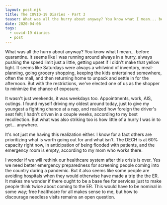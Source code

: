 ```yaml
---
layout: post.njk
title: The COVID-19 Diaries - Part 3
teaser: What was all the hurry about anyway? You know what I mean... before quarantine.
date: 2020-04-06
tags:
  - covid-19 diaries
  - post
---
```

What was all the hurry about anyway? You know what I mean... before quarantine. It seems like I was running around always in a hurry, always pushing the speed limit just a little, getting upset if I didn't make that yellow light. It seems like Saturdays were always a whilwind of inventory, meal-planning, going grocery shopping, keeping the kids entertained somewhere, often the mall, and then returning home to unpack and settle in for the afternoon. But with the restrictions, we've elected one of us as the shopper to minimize the chance of exposure. 

It wasn't just weekends, it was weekdays too. Appointments, work, AIS, outings. I found myself driving my oldest around today, just to give my youngest a fighting chance at a nap, and realized how foreign the driver's seat felt; I hadn't driven in a couple weeks, according to my best recollection. But what was also striking too is how little of a hurry I was in to get... anywhere. 

It's not just me having this realization either. I know for a fact others are prioritizing what is worth going out for and what isn't. The DECH is at 60% capacity right now, in anticipation of being flooded with patients, and the emergency room is empty, according to my mom who works there. 

I wonder if we will rethink our healthcare system after this crisis is over. Yes we need better emergency preparedness for screening people coming into the country during a pandemic. But it also seems like some people are avoiding hospitals when they would otherwise have made a trip the the ER. It makes me wonder if there ought to be a base fee for services just to make people think twice about coming to the ER. This would have to be nominal in some way; free healthcare for all makes sense to me, but how to discourage needless visits remains an open question. 

